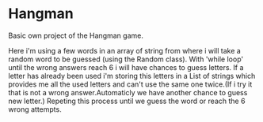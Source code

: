 # Hangman
Basic own project of the Hangman game.

Here i'm using a few words in an array of string from where i will take a random word to be guessed (using the Random class).
With 'while loop' until the wrong answers reach 6 i will have chances to guess letters.
If a letter has already been used i'm storing this letters in a List of strings which provides me all the used letters and can't use the same one twice.(If i try it that is not a wrong answer.Automaticly we have another chance to guess new letter.)
Repeting this process until we guess the word or reach the 6 wrong attempts.
